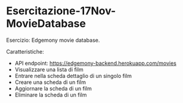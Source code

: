 # Esercitazione-17Nov-MovieDatabase

Esercizio: Edgemony movie database.

Caratteristiche:

- API endpoint: https://edgemony-backend.herokuapp.com/movies
- Visualizzare una lista di film
- Entrare nella scheda dettaglio di un singolo film
- Creare una scheda di un film
- Aggiornare la scheda di un film
- Eliminare la scheda di un film
